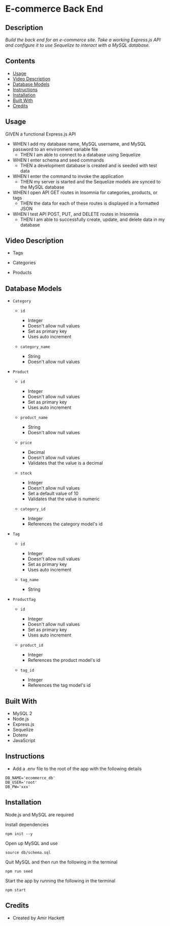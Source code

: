 # E-commerce Back End

## Description

*Build the back end for an e-commerce site. Take a working Express.js API and configure it to use Sequelize to interact with a MySQL database.*

## Contents
* [Usage](#Usage)
* [Video Description](#Video-Description)
* [Database Models](#Database-Models)
* [Instructions](#Instructions)
* [Installation](#Installation)
* [Built With](#Built-With)
* [Credits](#Credits)

## Usage

GIVEN a functional Express.js API
- WHEN I add my database name, MySQL username, and MySQL password to an environment variable file
  - THEN I am able to connect to a database using Sequelize
- WHEN I enter schema and seed commands
  - THEN a development database is created and is seeded with test data
- WHEN I enter the command to invoke the application
  - THEN my server is started and the Sequelize models are synced to the MySQL database
- WHEN I open API GET routes in Insomnia for categories, products, or tags
  - THEN the data for each of these routes is displayed in a formatted JSON
- WHEN I test API POST, PUT, and DELETE routes in Insomnia
  - THEN I am able to successfully create, update, and delete data in my database

## Video Description

- Tags



- Categories



- Products

## Database Models

- `Category`

    - `id`
        - Integer
        - Doesn't allow null values
        - Set as primary key
        - Uses auto increment

    - `category_name`
        - String
        - Doesn't allow null values

- `Product`

    - `id`
        - Integer
        - Doesn't allow null values
        - Set as primary key
        - Uses auto increment

    - `product_name`
        - String
        - Doesn't allow null values

    - `price`
        - Decimal
        - Doesn't allow null values
        - Validates that the value is a decimal

    - `stock`
        - Integer
        - Doesn't allow null values
        - Set a default value of 10
        - Validates that the value is numeric

    - `category_id`
        - Integer
        - References the category model's id

- `Tag`

    - `id`
        - Integer
        - Doesn't allow null values
        - Set as primary key
        - Uses auto increment

    - `tag_name`
        - String

- `ProductTag`

    - `id`
        - Integer
        - Doesn't allow null values
        - Set as primary key
        - Uses auto increment

    - `product_id`
        - Integer
        - References the product model's id

    - `tag_id`
        - Integer
        - References the tag model's id

## Built With
* MySQL 2
* Node.js
* Express.js
* Sequelize
* Dotenv
* JavaScript


## Instructions

- Add a .env file to the root of the app with the following details

```text
DB_NAME='ecommerce_db'
DB_USER='root'
DB_PW='xxx'
```
## Installation
Node.js and MySQL are required

Install dependencies 
```terminal
npm init --y
``` 

Open up MySQL and use 
```terminal
source db/schema.sql
```

Quit MySQL and then run the following in the terminal
```terminal
npm run seed
```
Start the app by running the following in the terminal
```terminal
npm start
```

## Credits
* Created by Amir Hackett